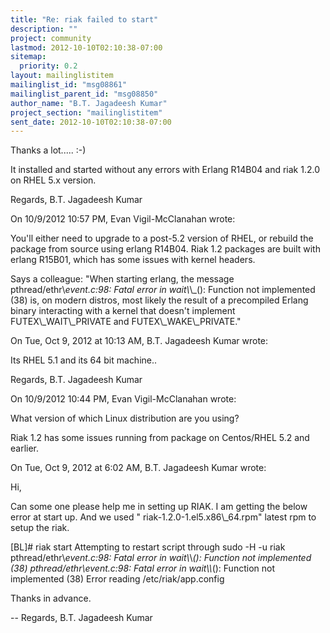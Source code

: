 ```yaml
---
title: "Re: riak failed to start"
description: ""
project: community
lastmod: 2012-10-10T02:10:38-07:00
sitemap:
  priority: 0.2
layout: mailinglistitem
mailinglist_id: "msg08861"
mailinglist_parent_id: "msg08850"
author_name: "B.T. Jagadeesh Kumar"
project_section: "mailinglistitem"
sent_date: 2012-10-10T02:10:38-07:00
---
```


Thanks a lot..... :-)

It installed and started without any errors with Erlang R14B04 and riak 
1.2.0 on RHEL 5.x version.


Regards,
B.T. Jagadeesh Kumar

On 10/9/2012 10:57 PM, Evan Vigil-McClanahan wrote:

You'll either need to upgrade to a post-5.2 version of RHEL, or
rebuild the package from source using erlang R14B04. Riak 1.2
packages are built with erlang R15B01, which has some issues with
kernel headers.

Says a colleague: "When starting erlang, the message
pthread/ethr\\_event.c:98: Fatal error in wait\\_\\_(): Function not
implemented (38) is, on modern distros, most likely the result of a
precompiled Erlang binary interacting with a kernel that doesn't
implement FUTEX\\_WAIT\\_PRIVATE and FUTEX\\_WAKE\\_PRIVATE."

On Tue, Oct 9, 2012 at 10:13 AM, B.T. Jagadeesh Kumar
 wrote:

Its RHEL 5.1 and its 64 bit machine..

Regards,
B.T. Jagadeesh Kumar


On 10/9/2012 10:44 PM, Evan Vigil-McClanahan wrote:

What version of which Linux distribution are you using?

Riak 1.2 has some issues running from package on Centos/RHEL 5.2 and
earlier.

On Tue, Oct 9, 2012 at 6:02 AM, B.T. Jagadeesh Kumar
 wrote:

Hi,

Can some one please help me in setting up RIAK. I am getting the below
error at start up.
And we used " riak-1.2.0-1.el5.x86\\_64.rpm" latest rpm to setup the riak.

[BL]# riak start
Attempting to restart script through sudo -H -u riak
pthread/ethr\\_event.c:98: Fatal error in wait\\_\\_(): Function not
implemented
(38)
pthread/ethr\\_event.c:98: Fatal error in wait\\_\\_(): Function not
implemented
(38)
Error reading /etc/riak/app.config

Thanks in advance.

--
Regards,
B.T. Jagadeesh Kumar
